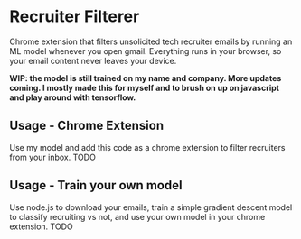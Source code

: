 # Recruiter Filterer

Chrome extension that filters unsolicited tech recruiter emails by running an ML model whenever you open gmail. Everything runs in your browser, so your email content never leaves your device.

**WIP: the model is still trained on my name and company. More updates coming. I mostly made this for myself and to brush on up on javascript and play around with tensorflow.**

## Usage - Chrome Extension
Use my model and add this code as a chrome extension to filter recruiters from your inbox. TODO

## Usage - Train your own model
Use node.js to download your emails, train a simple gradient descent model to classify recruiting vs not, and use your own model in your chrome extension. TODO